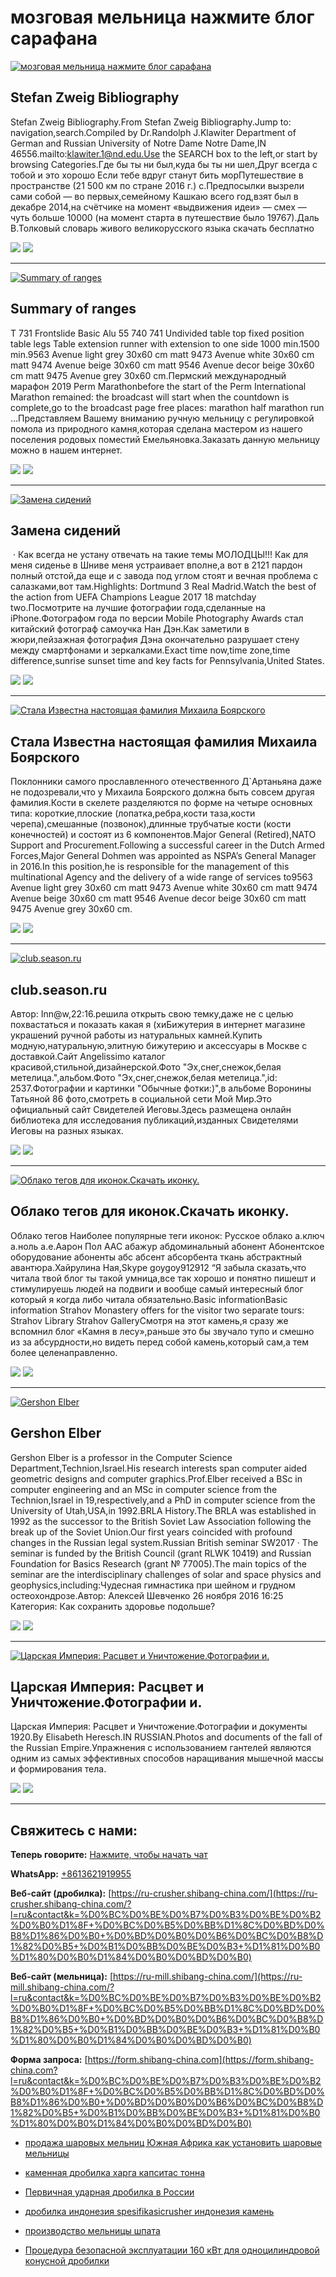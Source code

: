 # мозговая мельница нажмите блог сарафана

<a href="https://swt.shibang-china.com/?l=ru&img&k=%D0%BC%D0%BE%D0%B7%D0%B3%D0%BE%D0%B2%D0%B0%D1%8F+%D0%BC%D0%B5%D0%BB%D1%8C%D0%BD%D0%B8%D1%86%D0%B0+%D0%BD%D0%B0%D0%B6%D0%BC%D0%B8%D1%82%D0%B5+%D0%B1%D0%BB%D0%BE%D0%B3+%D1%81%D0%B0%D1%80%D0%B0%D1%84%D0%B0%D0%BD%D0%B0" target="_blank">![мозговая мельница нажмите блог сарафана](http://static.shibang-china.com/all-800x300/1253.jpg)</a>

## Stefan Zweig Bibliography
Stefan Zweig Bibliography.From Stefan Zweig Bibliography.Jump to: navigation,search.Compiled by Dr.Randolph J.Klawiter Department of German and Russian University of Notre Dame Notre Dame,IN 46556.mailto:klawiter.1@nd.edu.Use the SEARCH box to the left,or start by browsing Categories.Где бы ты ни был,куда бы ты ни шел,Друг всегда с тобой и это хорошо Если тебе вдруг станут бить морПутешествие в пространстве (21 500 км по стране 2016 г.) с.Предпосылки вызрели сами собой — во первых,семейному Кашкаю всего год,взят был в декабре 2014,на счётчике на момент &#171;выдвижения идеи&#187; — смех — чуть больше 10000 (на момент старта в путешествие было 19767).Даль В.Толковый словарь живого великорусского языка скачать бесплатно


<a href="https://whatsapp.shibangsoft.com/WhatsApp.php" target="_blank" title="WhatsApp">![](http://static.shibang-china.com/icon/whatsapp.png)</a> <a href="https://swt.shibang-china.com/?l=ru&icon&k=%D0%BC%D0%BE%D0%B7%D0%B3%D0%BE%D0%B2%D0%B0%D1%8F+%D0%BC%D0%B5%D0%BB%D1%8C%D0%BD%D0%B8%D1%86%D0%B0+%D0%BD%D0%B0%D0%B6%D0%BC%D0%B8%D1%82%D0%B5+%D0%B1%D0%BB%D0%BE%D0%B3+%D1%81%D0%B0%D1%80%D0%B0%D1%84%D0%B0%D0%BD%D0%B0" target="_blank">![](http://static.shibang-china.com/icon/chat-ru.png)</a>

---

<a href="https://swt.shibang-china.com/?l=ru&img&k=%D0%BC%D0%BE%D0%B7%D0%B3%D0%BE%D0%B2%D0%B0%D1%8F+%D0%BC%D0%B5%D0%BB%D1%8C%D0%BD%D0%B8%D1%86%D0%B0+%D0%BD%D0%B0%D0%B6%D0%BC%D0%B8%D1%82%D0%B5+%D0%B1%D0%BB%D0%BE%D0%B3+%D1%81%D0%B0%D1%80%D0%B0%D1%84%D0%B0%D0%BD%D0%B0" target="_blank">![Summary of ranges](http://static.shibang-china.com/all-800x300/669.jpg)</a>

## Summary of ranges
T 731 Frontslide Basic Alu 55 740 741 Undivided table top fixed position table legs Table extension runner with extension to one side 1000 min.1500 min.9563 Avenue light grey 30x60 cm matt 9473 Avenue white 30x60 cm matt 9474 Avenue beige 30x60 cm matt 9546 Avenue decor beige 30x60 cm matt 9475 Avenue grey 30x60 cm.Пермский международный марафон 2019 Perm Marathonbefore the start of the Perm International Marathon remained: the broadcast will start when the countdown is complete,go to the broadcast page free places: marathon half marathon run …Представляем Вашему вниманию ручную мельницу с регулировкой помола из природного камня,которая сделана мастером из нашего поселения родовых поместий Емельяновка.Заказать данную мельницу можно в нашем интернет.


<a href="https://whatsapp.shibangsoft.com/WhatsApp.php" target="_blank" title="WhatsApp">![](http://static.shibang-china.com/icon/whatsapp.png)</a> <a href="https://swt.shibang-china.com/?l=ru&icon&k=%D0%BC%D0%BE%D0%B7%D0%B3%D0%BE%D0%B2%D0%B0%D1%8F+%D0%BC%D0%B5%D0%BB%D1%8C%D0%BD%D0%B8%D1%86%D0%B0+%D0%BD%D0%B0%D0%B6%D0%BC%D0%B8%D1%82%D0%B5+%D0%B1%D0%BB%D0%BE%D0%B3+%D1%81%D0%B0%D1%80%D0%B0%D1%84%D0%B0%D0%BD%D0%B0" target="_blank">![](http://static.shibang-china.com/icon/chat-ru.png)</a>

---

<a href="https://swt.shibang-china.com/?l=ru&img&k=%D0%BC%D0%BE%D0%B7%D0%B3%D0%BE%D0%B2%D0%B0%D1%8F+%D0%BC%D0%B5%D0%BB%D1%8C%D0%BD%D0%B8%D1%86%D0%B0+%D0%BD%D0%B0%D0%B6%D0%BC%D0%B8%D1%82%D0%B5+%D0%B1%D0%BB%D0%BE%D0%B3+%D1%81%D0%B0%D1%80%D0%B0%D1%84%D0%B0%D0%BD%D0%B0" target="_blank">![Замена сидений](http://static.shibang-china.com/all-800x300/1226.jpg)</a>

## Замена сидений
&nbsp;&#0183;&#32;Как всегда не устану отвечать на такие темы МОЛОДЦЫ!!! Как для меня сиденье в Шниве меня устраивает вполне,а вот в 2121 пардон полный отстой,да еще и с завода под углом стоят и вечная проблема с салазками,вот там.Highlights: Dortmund 3 Real Madrid.Watch the best of the action from UEFA Champions League 2017 18 matchday two.Посмотрите на лучшие фотографии года,сделанные на iPhone.Фотографом года по версии Mobile Photography Awards стал китайский фотограф самоучка Нан Дэн.Как заметили в жюри,пейзажная фотография Дэна окончательно разрушает стену между смартфонами и зеркалками.Exact time now,time zone,time difference,sunrise sunset time and key facts for Pennsylvania,United States.


<a href="https://whatsapp.shibangsoft.com/WhatsApp.php" target="_blank" title="WhatsApp">![](http://static.shibang-china.com/icon/whatsapp.png)</a> <a href="https://swt.shibang-china.com/?l=ru&icon&k=%D0%BC%D0%BE%D0%B7%D0%B3%D0%BE%D0%B2%D0%B0%D1%8F+%D0%BC%D0%B5%D0%BB%D1%8C%D0%BD%D0%B8%D1%86%D0%B0+%D0%BD%D0%B0%D0%B6%D0%BC%D0%B8%D1%82%D0%B5+%D0%B1%D0%BB%D0%BE%D0%B3+%D1%81%D0%B0%D1%80%D0%B0%D1%84%D0%B0%D0%BD%D0%B0" target="_blank">![](http://static.shibang-china.com/icon/chat-ru.png)</a>

---

<a href="https://swt.shibang-china.com/?l=ru&img&k=%D0%BC%D0%BE%D0%B7%D0%B3%D0%BE%D0%B2%D0%B0%D1%8F+%D0%BC%D0%B5%D0%BB%D1%8C%D0%BD%D0%B8%D1%86%D0%B0+%D0%BD%D0%B0%D0%B6%D0%BC%D0%B8%D1%82%D0%B5+%D0%B1%D0%BB%D0%BE%D0%B3+%D1%81%D0%B0%D1%80%D0%B0%D1%84%D0%B0%D0%BD%D0%B0" target="_blank">![Стала Известна настоящая фамилия Михаила Боярского](http://static.shibang-china.com/all-800x300/1510.jpg)</a>

## Стала Известна настоящая фамилия Михаила Боярского
Поклонники самого прославленного отечественного Д`Артаньяна даже не подозревали,что у Михаила Боярского должна быть совсем другая фамилия.Кости в скелете разделяются по форме на четыре основных типа: короткие,плоские (лопатка,ребра,кости таза,кости черепа),смешанные (позвонок),длинные трубчатые кости (кости конечностей) и состоят из 6 компонентов.Major General (Retired),NATO Support and Procurement.Following a successful career in the Dutch Armed Forces,Major General Dohmen was appointed as NSPA’s General Manager in 2016.In this position,he is responsible for the management of this multinational Agency and the delivery of a wide range of services to9563 Avenue light grey 30x60 cm matt 9473 Avenue white 30x60 cm matt 9474 Avenue beige 30x60 cm matt 9546 Avenue decor beige 30x60 cm matt 9475 Avenue grey 30x60 cm.


<a href="https://whatsapp.shibangsoft.com/WhatsApp.php" target="_blank" title="WhatsApp">![](http://static.shibang-china.com/icon/whatsapp.png)</a> <a href="https://swt.shibang-china.com/?l=ru&icon&k=%D0%BC%D0%BE%D0%B7%D0%B3%D0%BE%D0%B2%D0%B0%D1%8F+%D0%BC%D0%B5%D0%BB%D1%8C%D0%BD%D0%B8%D1%86%D0%B0+%D0%BD%D0%B0%D0%B6%D0%BC%D0%B8%D1%82%D0%B5+%D0%B1%D0%BB%D0%BE%D0%B3+%D1%81%D0%B0%D1%80%D0%B0%D1%84%D0%B0%D0%BD%D0%B0" target="_blank">![](http://static.shibang-china.com/icon/chat-ru.png)</a>

---

<a href="https://swt.shibang-china.com/?l=ru&img&k=%D0%BC%D0%BE%D0%B7%D0%B3%D0%BE%D0%B2%D0%B0%D1%8F+%D0%BC%D0%B5%D0%BB%D1%8C%D0%BD%D0%B8%D1%86%D0%B0+%D0%BD%D0%B0%D0%B6%D0%BC%D0%B8%D1%82%D0%B5+%D0%B1%D0%BB%D0%BE%D0%B3+%D1%81%D0%B0%D1%80%D0%B0%D1%84%D0%B0%D0%BD%D0%B0" target="_blank">![club.season.ru](http://static.shibang-china.com/all-800x300/966.jpg)</a>

## club.season.ru
Автор: Inn@w,22:16.решила открыть свою темку,даже не с целью похвастаться и показать какая я (хиБижутерия в интернет магазине украшений ручной работы из натуральных камней.Купить модную,натуральную,элитную бижутерию и аксессуары в Москве с доставкой.Сайт Angelissimo каталог красивой,стильной,дизайнерской.Фото &quot;Эх,снег,снежок,белая метелица.&quot;,альбом.Фото &quot;Эх,снег,снежок,белая метелица.&quot;,id: 2537.Фотографии и картинки &quot;Обычные фотки:)&quot;,в альбоме Воронины Татьяной 86 фото,смотреть в социальной сети Мой Мир.Это официальный сайт Свидетелей Иеговы.Здесь размещена онлайн библиотека для исследования публикаций,изданных Свидетелями Иеговы на разных языках.


<a href="https://whatsapp.shibangsoft.com/WhatsApp.php" target="_blank" title="WhatsApp">![](http://static.shibang-china.com/icon/whatsapp.png)</a> <a href="https://swt.shibang-china.com/?l=ru&icon&k=%D0%BC%D0%BE%D0%B7%D0%B3%D0%BE%D0%B2%D0%B0%D1%8F+%D0%BC%D0%B5%D0%BB%D1%8C%D0%BD%D0%B8%D1%86%D0%B0+%D0%BD%D0%B0%D0%B6%D0%BC%D0%B8%D1%82%D0%B5+%D0%B1%D0%BB%D0%BE%D0%B3+%D1%81%D0%B0%D1%80%D0%B0%D1%84%D0%B0%D0%BD%D0%B0" target="_blank">![](http://static.shibang-china.com/icon/chat-ru.png)</a>

---

<a href="https://swt.shibang-china.com/?l=ru&img&k=%D0%BC%D0%BE%D0%B7%D0%B3%D0%BE%D0%B2%D0%B0%D1%8F+%D0%BC%D0%B5%D0%BB%D1%8C%D0%BD%D0%B8%D1%86%D0%B0+%D0%BD%D0%B0%D0%B6%D0%BC%D0%B8%D1%82%D0%B5+%D0%B1%D0%BB%D0%BE%D0%B3+%D1%81%D0%B0%D1%80%D0%B0%D1%84%D0%B0%D0%BD%D0%B0" target="_blank">![Облако тегов для иконок.Скачать иконку.](http://static.shibang-china.com/all-800x300/368.jpg)</a>

## Облако тегов для иконок.Скачать иконку.
Облако тегов Наиболее популярные теги иконок: Русское облако а.ключ а.ноль а.е.Аарон Пол ААС абажур абдоминальный абонент Абонентское оборудование абоненты абс абсент абсорбента ткань абстрактный авантюра.Хайрулина Ная,Skype goygoy912912 “Я забыла сказать,что читала твой блог ты такой умница,все так хорошо и понятно пишешт и стимулируешь людей на подвиги и вообще самый интересный блог который я когда либо читала обязательно.Basic informationBasic information Strahov Monastery offers for the visitor two separate tours: Strahov Library Strahov GalleryСмотря на этот камень,я сразу же вспомнил блог &#171;Камня в лесу&#187;,раньше это бы звучало тупо и смешно из за абсурдности,но видеть перед собой камень,который сам,а тем более целенаправленно.


<a href="https://whatsapp.shibangsoft.com/WhatsApp.php" target="_blank" title="WhatsApp">![](http://static.shibang-china.com/icon/whatsapp.png)</a> <a href="https://swt.shibang-china.com/?l=ru&icon&k=%D0%BC%D0%BE%D0%B7%D0%B3%D0%BE%D0%B2%D0%B0%D1%8F+%D0%BC%D0%B5%D0%BB%D1%8C%D0%BD%D0%B8%D1%86%D0%B0+%D0%BD%D0%B0%D0%B6%D0%BC%D0%B8%D1%82%D0%B5+%D0%B1%D0%BB%D0%BE%D0%B3+%D1%81%D0%B0%D1%80%D0%B0%D1%84%D0%B0%D0%BD%D0%B0" target="_blank">![](http://static.shibang-china.com/icon/chat-ru.png)</a>

---

<a href="https://swt.shibang-china.com/?l=ru&img&k=%D0%BC%D0%BE%D0%B7%D0%B3%D0%BE%D0%B2%D0%B0%D1%8F+%D0%BC%D0%B5%D0%BB%D1%8C%D0%BD%D0%B8%D1%86%D0%B0+%D0%BD%D0%B0%D0%B6%D0%BC%D0%B8%D1%82%D0%B5+%D0%B1%D0%BB%D0%BE%D0%B3+%D1%81%D0%B0%D1%80%D0%B0%D1%84%D0%B0%D0%BD%D0%B0" target="_blank">![Gershon Elber](http://static.shibang-china.com/all-800x300/86.jpg)</a>

## Gershon Elber
Gershon Elber is a professor in the Computer Science Department,Technion,Israel.His research interests span computer aided geometric designs and computer graphics.Prof.Elber received a BSc in computer engineering and an MSc in computer science from the Technion,Israel in 19,respectively,and a PhD in computer science from the University of Utah,USA,in 1992.BRLA History.The BRLA was established in 1992 as the successor to the British Soviet Law Association following the break up of the Soviet Union.Our first years coincided with profound changes in the Russian legal system.Russian British seminar SW2017&nbsp;&#0183;&#32;The seminar is funded by the British Council (grant RLWK 10419) and Russian Foundation for Basics Research (grant № 77005).The main topics of the seminar are the interdisciplinary challenges of solar and space physics and geophysics,including:Чудесная гимнастика при шейном и грудном остеохондрозе.Автор: Алексей Шевченко 26 ноября 2016 16:25 Категория: Как сохранить здоровье подольше?


<a href="https://whatsapp.shibangsoft.com/WhatsApp.php" target="_blank" title="WhatsApp">![](http://static.shibang-china.com/icon/whatsapp.png)</a> <a href="https://swt.shibang-china.com/?l=ru&icon&k=%D0%BC%D0%BE%D0%B7%D0%B3%D0%BE%D0%B2%D0%B0%D1%8F+%D0%BC%D0%B5%D0%BB%D1%8C%D0%BD%D0%B8%D1%86%D0%B0+%D0%BD%D0%B0%D0%B6%D0%BC%D0%B8%D1%82%D0%B5+%D0%B1%D0%BB%D0%BE%D0%B3+%D1%81%D0%B0%D1%80%D0%B0%D1%84%D0%B0%D0%BD%D0%B0" target="_blank">![](http://static.shibang-china.com/icon/chat-ru.png)</a>

---

<a href="https://swt.shibang-china.com/?l=ru&img&k=%D0%BC%D0%BE%D0%B7%D0%B3%D0%BE%D0%B2%D0%B0%D1%8F+%D0%BC%D0%B5%D0%BB%D1%8C%D0%BD%D0%B8%D1%86%D0%B0+%D0%BD%D0%B0%D0%B6%D0%BC%D0%B8%D1%82%D0%B5+%D0%B1%D0%BB%D0%BE%D0%B3+%D1%81%D0%B0%D1%80%D0%B0%D1%84%D0%B0%D0%BD%D0%B0" target="_blank">![Царская Империя: Расцвет и Уничтожение.Фотографии и.](http://static.shibang-china.com/all-800x300/499.jpg)</a>

## Царская Империя: Расцвет и Уничтожение.Фотографии и.
Царская Империя: Расцвет и Уничтожение.Фотографии и документы 1920.By Elisabeth Heresch.IN RUSSIAN.Photos and documents of the fall of the Russian Empire.Упражнения с использованием гантелей являются одним из самых эффективных способов наращивания мышечной массы и формирования тела.

<a href="https://whatsapp.shibangsoft.com/WhatsApp.php" target="_blank" title="WhatsApp">![](http://static.shibang-china.com/icon/whatsapp.png)</a> <a href="https://swt.shibang-china.com/?l=ru&icon&k=%D0%BC%D0%BE%D0%B7%D0%B3%D0%BE%D0%B2%D0%B0%D1%8F+%D0%BC%D0%B5%D0%BB%D1%8C%D0%BD%D0%B8%D1%86%D0%B0+%D0%BD%D0%B0%D0%B6%D0%BC%D0%B8%D1%82%D0%B5+%D0%B1%D0%BB%D0%BE%D0%B3+%D1%81%D0%B0%D1%80%D0%B0%D1%84%D0%B0%D0%BD%D0%B0" target="_blank">![](http://static.shibang-china.com/icon/chat-ru.png)</a>

---
## Свяжитесь с нами:

**Теперь говорите:** [Нажмите, чтобы начать чат](https://swt.shibang-china.com?l=ru&contact&k=%D0%BC%D0%BE%D0%B7%D0%B3%D0%BE%D0%B2%D0%B0%D1%8F+%D0%BC%D0%B5%D0%BB%D1%8C%D0%BD%D0%B8%D1%86%D0%B0+%D0%BD%D0%B0%D0%B6%D0%BC%D0%B8%D1%82%D0%B5+%D0%B1%D0%BB%D0%BE%D0%B3+%D1%81%D0%B0%D1%80%D0%B0%D1%84%D0%B0%D0%BD%D0%B0)

**WhatsApp:**  [+8613621919955](https://whatsapp.shibangsoft.com/WhatsApp.php)

**Веб-сайт (дробилка):** [https://ru-crusher.shibang-china.com/](https://ru-crusher.shibang-china.com/?l=ru&contact&k=%D0%BC%D0%BE%D0%B7%D0%B3%D0%BE%D0%B2%D0%B0%D1%8F+%D0%BC%D0%B5%D0%BB%D1%8C%D0%BD%D0%B8%D1%86%D0%B0+%D0%BD%D0%B0%D0%B6%D0%BC%D0%B8%D1%82%D0%B5+%D0%B1%D0%BB%D0%BE%D0%B3+%D1%81%D0%B0%D1%80%D0%B0%D1%84%D0%B0%D0%BD%D0%B0)

**Веб-сайт (мельница):** [https://ru-mill.shibang-china.com/](https://ru-mill.shibang-china.com/?l=ru&contact&k=%D0%BC%D0%BE%D0%B7%D0%B3%D0%BE%D0%B2%D0%B0%D1%8F+%D0%BC%D0%B5%D0%BB%D1%8C%D0%BD%D0%B8%D1%86%D0%B0+%D0%BD%D0%B0%D0%B6%D0%BC%D0%B8%D1%82%D0%B5+%D0%B1%D0%BB%D0%BE%D0%B3+%D1%81%D0%B0%D1%80%D0%B0%D1%84%D0%B0%D0%BD%D0%B0)

**Форма запроса:** [https://form.shibang-china.com](https://form.shibang-china.com?l=ru&contact&k=%D0%BC%D0%BE%D0%B7%D0%B3%D0%BE%D0%B2%D0%B0%D1%8F+%D0%BC%D0%B5%D0%BB%D1%8C%D0%BD%D0%B8%D1%86%D0%B0+%D0%BD%D0%B0%D0%B6%D0%BC%D0%B8%D1%82%D0%B5+%D0%B1%D0%BB%D0%BE%D0%B3+%D1%81%D0%B0%D1%80%D0%B0%D1%84%D0%B0%D0%BD%D0%B0)

* [продажа шаровых мельниц Южная Африка как установить шаровые мельницы](../124/%D0%BF%D1%80%D0%BE%D0%B4%D0%B0%D0%B6%D0%B0%20%D1%88%D0%B0%D1%80%D0%BE%D0%B2%D1%8B%D1%85%20%D0%BC%D0%B5%D0%BB%D1%8C%D0%BD%D0%B8%D1%86%20%D0%AE%D0%B6%D0%BD%D0%B0%D1%8F%20%D0%90%D1%84%D1%80%D0%B8%D0%BA%D0%B0%20%D0%BA%D0%B0%D0%BA%20%D1%83%D1%81%D1%82%D0%B0%D0%BD%D0%BE%D0%B2%D0%B8%D1%82%D1%8C%20%D1%88%D0%B0%D1%80%D0%BE%D0%B2%D1%8B%D0%B5%20%D0%BC%D0%B5%D0%BB%D1%8C%D0%BD%D0%B8%D1%86%D1%8B.md)

* [каменная дробилка харга капситас тонна](../125/%D0%BA%D0%B0%D0%BC%D0%B5%D0%BD%D0%BD%D0%B0%D1%8F%20%D0%B4%D1%80%D0%BE%D0%B1%D0%B8%D0%BB%D0%BA%D0%B0%20%D1%85%D0%B0%D1%80%D0%B3%D0%B0%20%D0%BA%D0%B0%D0%BF%D1%81%D0%B8%D1%82%D0%B0%D1%81%20%D1%82%D0%BE%D0%BD%D0%BD%D0%B0.md)

* [Первичная ударная дробилка в России](../121/%D0%9F%D0%B5%D1%80%D0%B2%D0%B8%D1%87%D0%BD%D0%B0%D1%8F%20%D1%83%D0%B4%D0%B0%D1%80%D0%BD%D0%B0%D1%8F%20%D0%B4%D1%80%D0%BE%D0%B1%D0%B8%D0%BB%D0%BA%D0%B0%20%D0%B2%20%D0%A0%D0%BE%D1%81%D1%81%D0%B8%D0%B8.md)

* [дробилка индонезия spesifikasicrusher индонезия камень](../124/%D0%B4%D1%80%D0%BE%D0%B1%D0%B8%D0%BB%D0%BA%D0%B0%20%D0%B8%D0%BD%D0%B4%D0%BE%D0%BD%D0%B5%D0%B7%D0%B8%D1%8F%20spesifikasicrusher%20%D0%B8%D0%BD%D0%B4%D0%BE%D0%BD%D0%B5%D0%B7%D0%B8%D1%8F%20%D0%BA%D0%B0%D0%BC%D0%B5%D0%BD%D1%8C.md)

* [производство мельницы шпата](../122/%D0%BF%D1%80%D0%BE%D0%B8%D0%B7%D0%B2%D0%BE%D0%B4%D1%81%D1%82%D0%B2%D0%BE%20%D0%BC%D0%B5%D0%BB%D1%8C%D0%BD%D0%B8%D1%86%D1%8B%20%D1%88%D0%BF%D0%B0%D1%82%D0%B0.md)

* [Процедура безопасной эксплуатации 160 кВт для одноцилиндровой конусной дробилки](../125/%D0%9F%D1%80%D0%BE%D1%86%D0%B5%D0%B4%D1%83%D1%80%D0%B0%20%D0%B1%D0%B5%D0%B7%D0%BE%D0%BF%D0%B0%D1%81%D0%BD%D0%BE%D0%B9%20%D1%8D%D0%BA%D1%81%D0%BF%D0%BB%D1%83%D0%B0%D1%82%D0%B0%D1%86%D0%B8%D0%B8%20160%20%D0%BA%D0%92%D1%82%20%D0%B4%D0%BB%D1%8F%20%D0%BE%D0%B4%D0%BD%D0%BE%D1%86%D0%B8%D0%BB%D0%B8%D0%BD%D0%B4%D1%80%D0%BE%D0%B2%D0%BE%D0%B9%20%D0%BA%D0%BE%D0%BD%D1%83%D1%81%D0%BD%D0%BE%D0%B9%20%D0%B4%D1%80%D0%BE%D0%B1%D0%B8%D0%BB%D0%BA%D0%B8.md)